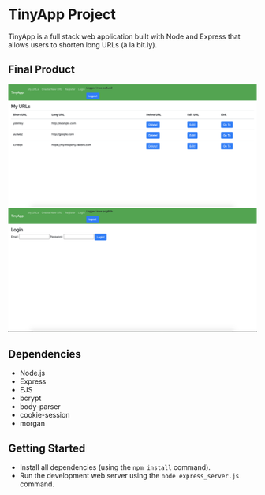 # TinyApp Project

TinyApp is a full stack web application built with Node and Express that allows users to shorten long URLs (à la bit.ly).

## Final Product
![MyURLPage](https://github.com/kieranSharley/tinyapp/blob/master/images/MyURLPage.png)
![LoginPage](https://github.com/kieranSharley/tinyapp/blob/master/images/LoginPage.png)

## Dependencies

- Node.js
- Express
- EJS
- bcrypt
- body-parser
- cookie-session
- morgan

## Getting Started

- Install all dependencies (using the `npm install` command).
- Run the development web server using the `node express_server.js` command.
